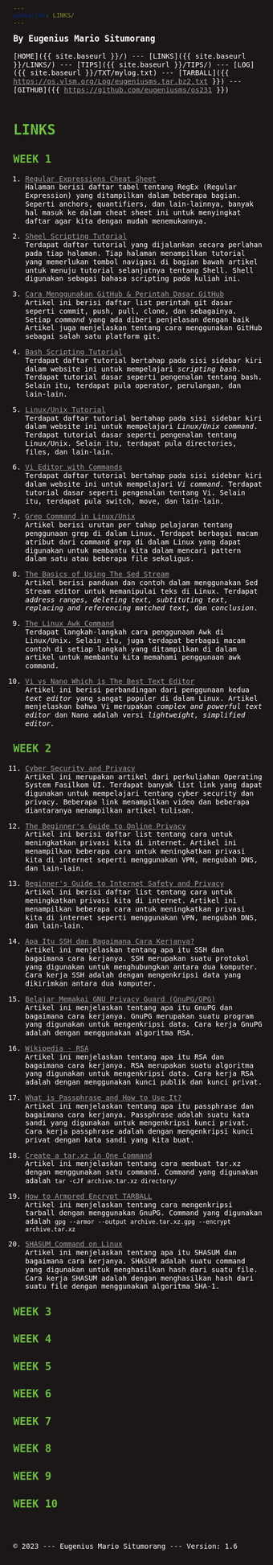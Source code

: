 ```yaml
---
permalink: LINKS/
---
```

<style>
html, *, body {
  background-color: hsl(0, 10%, 10%);
  line-height: 120%;
  color: white;
  font-family: monospace, courier;
}
h1, h2 {
  color: hsl(100, 50%, 50%);
}
a {
  color: #a0a0a0;
  text-decoration: underline;
}
a:hover {
  color: white;
}
</style>
<span style="color:white; font-weight:bold; font-size:larger;">By Eugenius Mario Situmorang</span>
<br><br>
[HOME]({{ site.baseurl }}/) ---
[LINKS]({{ site.baseurl }}/LINKS/) ---
[TIPS]({{ site.baseurl }}/TIPS/) ---
[LOG]({{ site.baseurl }}/TXT/mylog.txt) ---
[TARBALL]({{ https://os.vlsm.org/Log/eugeniusms.tar.bz2.txt }}) ---
[GITHUB]({{ https://github.com/eugeniusms/os231 }})
<br>
<hr>

# LINKS

## WEEK 1

1. [Regular Expressions Cheat Sheet](https://cheatography.com/davechild/cheat-sheets/regular-expressions/)<br>
Halaman berisi daftar tabel tentang RegEx (Regular Expression) yang ditampilkan
dalam beberapa bagian. Seperti anchors, quantifiers, dan lain-lainnya, banyak hal masuk
ke dalam cheat sheet ini untuk menyingkat daftar agar kita dengan mudah menemukannya.

2. [Sheel Scripting Tutorial](https://www.shellscript.sh/)<br>
Terdapat daftar tutorial yang dijalankan secara perlahan pada tiap halaman. Tiap halaman
menampilkan tutorial yang memerlukan tombol navigasi di bagian bawah artikel untuk menuju
tutorial selanjutnya tentang Shell. Shell digunakan sebagai bahasa scripting pada kuliah ini.

3. [Cara Menggunakan GitHub & Perintah Dasar GitHub](https://www.hostinger.co.id/tutorial/cara-menggunakan-github-perintah-dasar-github)<br>
Artikel ini berisi daftar list perintah git dasar seperti commit, push, pull,
clone, dan sebagainya. Setiap <i>command</i> yang ada diberi penjelasan dengan baik
Artikel juga menjelaskan tentang cara menggunakan GitHub sebagai salah satu platform git.

4. [Bash Scripting Tutorial](https://www.javatpoint.com/bash)<br>
Terdapat daftar tutorial bertahap pada sisi sidebar kiri dalam website ini
untuk mempelajari <i>scripting bash</i>. Terdapat tutorial dasar seperti 
pengenalan tentang bash. Selain itu, terdapat pula operator, perulangan, dan lain-lain.

5. [Linux/Unix Tutorial](https://www.javatpoint.com/linux-tutorial)<br>
Terdapat daftar tutorial bertahap pada sisi sidebar kiri dalam website ini 
untuk mempelajari <i>Linux/Unix command</i>. Terdapat tutorial dasar seperti
pengenalan tentang Linux/Unix. Selain itu, terdapat pula directories, files, dan lain-lain.

6. [Vi Editor with Commands](https://www.javatpoint.com/vi-editor)<br>
Terdapat daftar tutorial bertahap pada sisi sidebar kiri dalam website ini 
untuk mempelajari <i>Vi command</i>. Terdapat tutorial dasar seperti
pengenalan tentang Vi. Selain itu, terdapat pula switch, move, dan lain-lain.

7. [Grep Command in Linux/Unix](https://www.digitalocean.com/community/tutorials/grep-command-in-linux-unix)<br>
Artikel berisi urutan per tahap pelajaran tentang penggunaan grep di dalam Linux.
Terdapat berbagai macam atribut dari command grep di dalam Linux yang dapat digunakan
untuk membantu kita dalam mencari pattern dalam satu atau beberapa file sekaligus.

8. [The Basics of Using The Sed Stream](https://www.digitalocean.com/community/tutorials/the-basics-of-using-the-sed-stream-editor-to-manipulate-text-in-linux)<br>
Artikel berisi panduan dan contoh dalam menggunakan Sed Stream editor untuk 
memanipulai teks di Linux. Terdapat <i>address ranges, deleting text, subtituting
text, replacing and referencing matched text,</i> dan <i>conclusion</i>.

9. [The Linux Awk Command](https://www.freecodecamp.org/news/the-linux-awk-command-linux-and-unix-usage-syntax-examples/)<br>
Terdapat langkah-langkah cara penggunaan Awk di Linux/Unix. Selain itu,
juga terdapat berbagai macam contoh di setiap langkah yang ditampilkan di dalam
artikel untuk membantu kita memahami penggunaan awk command.

10. [Vi vs Nano Which is The Best Text Editor](https://www.cbtnuggets.com/blog/technology/system-admin/vi-vs-nano-which-is-the-best-text-editor)<br>
Artikel ini berisi perbandingan dari penggunaan kedua <i>text editor</i> yang
sangat populer di dalam Linux. Artikel menjelaskan bahwa Vi merupakan <i>complex
and powerful text editor</i> dan Nano adalah versi <i>lightweight, simplified editor.</i>

## WEEK 2

11. [Cyber Security and Privacy](https://osp4diss.vlsm.org/osp-133.html)<br>
Artikel ini merupakan artikel dari perkuliahan Operating System Fasilkom UI. Terdapat 
banyak list link yang dapat digunakan untuk mempelajari tentang cyber security dan privacy.
Beberapa link menampilkan video dan beberapa diantaranya menampilkan artikel tulisan.

12. [The Beginner's Guide to Online Privacy](https://www.freecodecamp.org/news/the-beginners-guide-to-online-privacy-7149b33c4a3e/)<br>
Artikel ini berisi daftar list tentang cara untuk meningkatkan privasi kita di internet.
Artikel ini menampilkan beberapa cara untuk meningkatkan privasi kita di internet seperti 
menggunakan VPN, mengubah DNS, dan lain-lain.


13. [Beginner's Guide to Internet Safety and Privacy](http://choosetoencrypt.com/privacy/complete-beginners-guide-to-internet-safety-privacy/)<br>
Artikel ini berisi daftar list tentang cara untuk meningkatkan privasi kita di internet.
Artikel ini menampilkan beberapa cara untuk meningkatkan privasi kita di internet seperti
menggunakan VPN, mengubah DNS, dan lain-lain.

14. [Apa Itu SSH dan Bagaimana Cara Kerjanya?](https://www.niagahoster.co.id/blog/apa-itu-ssh/)<br>
Artikel ini menjelaskan tentang apa itu SSH dan bagaimana cara kerjanya. SSH merupakan
suatu protokol yang digunakan untuk menghubungkan antara dua komputer. Cara kerja SSH 
adalah dengan mengenkripsi data yang dikirimkan antara dua komputer.

15. [Belajar Memakai GNU Privacy Guard (GnuPG/GPG)](https://medium.com/kode-dan-kodean/belajar-memakai-gnu-privacy-guard-gnupg-gpg-3944e19dba91)<br>
Artikel ini menjelaskan tentang apa itu GnuPG dan bagaimana cara kerjanya. GnuPG merupakan
suatu program yang digunakan untuk mengenkripsi data. Cara kerja GnuPG adalah dengan
menggunakan algoritma RSA.

16. [Wikipedia - RSA](https://id.wikipedia.org/wiki/RSA)<br>
Artikel ini menjelaskan tentang apa itu RSA dan bagaimana cara kerjanya. RSA merupakan
suatu algoritma yang digunakan untuk mengenkripsi data. Cara kerja RSA adalah dengan
menggunakan kunci publik dan kunci privat.

17. [What is Passphrase and How to Use It?](https://www.ssh.com/academy/ssh/passphrase)<br>
Artikel ini menjelaskan tentang apa itu passphrase dan bagaimana cara kerjanya. Passphrase
adalah suatu kata sandi yang digunakan untuk mengenkripsi kunci privat. Cara kerja passphrase
adalah dengan mengenkripsi kunci privat dengan kata sandi yang kita buat.

18. [Create a tar.xz in One Command](https://stackoverflow.com/questions/18855850/create-a-tar-xz-in-one-command)<br>
Artikel ini menjelaskan tentang cara membuat tar.xz dengan menggunakan satu command.
Command yang digunakan adalah `tar -cJf archive.tar.xz directory/`

19. [How to Armored Encrypt TARBALL](https://osp4diss.vlsm.org/W02-09.html)<br>
Artikel ini menjelaskan tentang cara mengenkripsi tarball dengan menggunakan GnuPG.
Command yang digunakan adalah `gpg --armor --output archive.tar.xz.gpg --encrypt archive.tar.xz`

20. [SHASUM Command on Linux](https://linuxhint.com/shasum-linux/)<br>
Artikel ini menjelaskan tentang apa itu SHASUM dan bagaimana cara kerjanya. SHASUM
adalah suatu command yang digunakan untuk menghasilkan hash dari suatu file. Cara kerja
SHASUM adalah dengan menghasilkan hash dari suatu file dengan menggunakan algoritma SHA-1.

## WEEK 3

## WEEK 4

## WEEK 5

## WEEK 6

## WEEK 7

## WEEK 8

## WEEK 9

## WEEK 10

<br>
<hr>
&copy; 2023 --- Eugenius Mario Situmorang  --- Version: 1.6
<hr>
<br>
